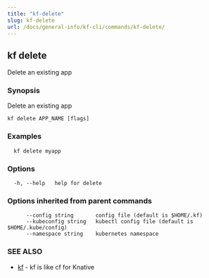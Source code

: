 ```yaml
---
title: "kf-delete"
slug: kf-delete
url: /docs/general-info/kf-cli/commands/kf-delete/
---
```

## kf delete

Delete an existing app

### Synopsis

Delete an existing app

```
kf delete APP_NAME [flags]
```

### Examples

```
  kf delete myapp
```

### Options

```
  -h, --help   help for delete
```

### Options inherited from parent commands

```
      --config string       config file (default is $HOME/.kf)
      --kubeconfig string   kubectl config file (default is $HOME/.kube/config)
      --namespace string    kubernetes namespace
```

### SEE ALSO

* [kf](/docs/general-info/kf-cli/commands/kf/)	 - kf is like cf for Knative

